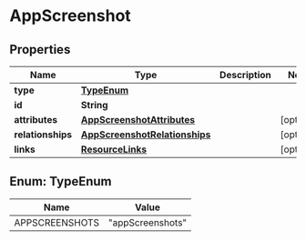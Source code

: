

# AppScreenshot


## Properties

| Name | Type | Description | Notes |
|------------ | ------------- | ------------- | -------------|
|**type** | [**TypeEnum**](#TypeEnum) |  |  |
|**id** | **String** |  |  |
|**attributes** | [**AppScreenshotAttributes**](AppScreenshotAttributes.md) |  |  [optional] |
|**relationships** | [**AppScreenshotRelationships**](AppScreenshotRelationships.md) |  |  [optional] |
|**links** | [**ResourceLinks**](ResourceLinks.md) |  |  [optional] |



## Enum: TypeEnum

| Name | Value |
|---- | -----|
| APPSCREENSHOTS | &quot;appScreenshots&quot; |



